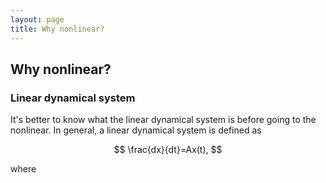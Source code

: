 ```yaml
---
layout: page
title: Why nonlinear?
---
```


## Why nonlinear?
### Linear dynamical system
It's better to know what the linear dynamical system is before going to the nonlinear. In general, a linear dynamical system is defined as

$$ \frac{dx}{dt}=Ax(t), $$

where 
